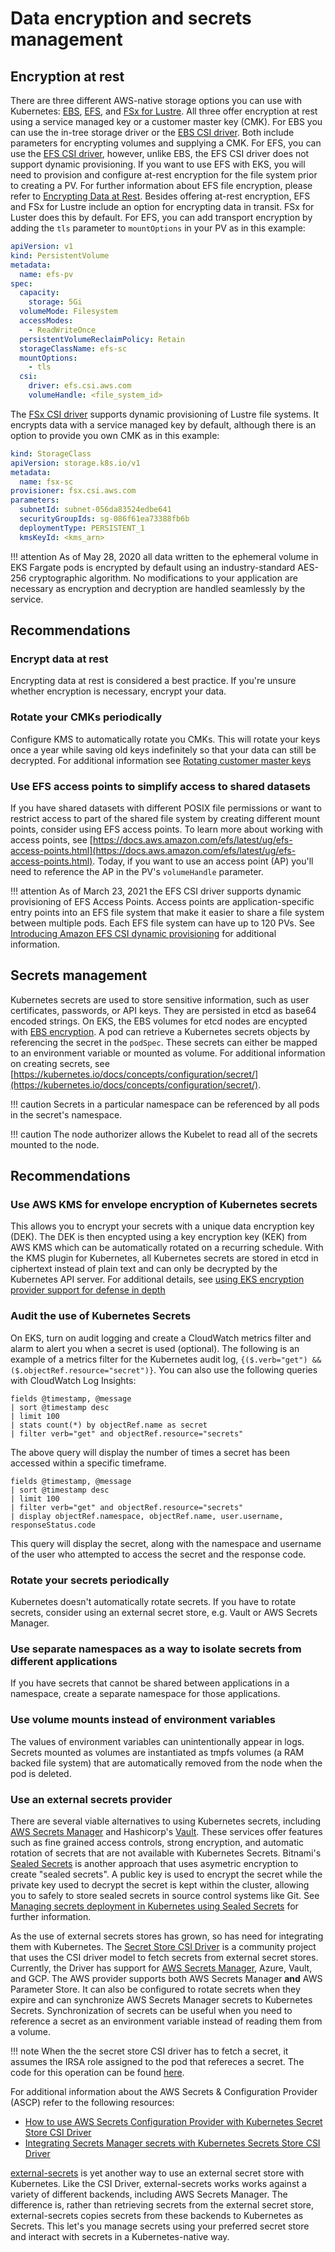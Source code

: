 # Data encryption and secrets management

## Encryption at rest
There are three different AWS-native storage options you can use with Kubernetes: [EBS](https://docs.aws.amazon.com/AWSEC2/latest/UserGuide/AmazonEBS.html), [EFS](https://docs.aws.amazon.com/AWSEC2/latest/UserGuide/AmazonEFS.html), and [FSx for Lustre](https://docs.aws.amazon.com/fsx/latest/LustreGuide/what-is.html).  All three offer encryption at rest using a service managed key or a customer master key (CMK). For EBS you can use the in-tree storage driver or the [EBS CSI driver](https://github.com/kubernetes-sigs/aws-ebs-csi-driver).  Both include parameters for encrypting volumes and supplying a CMK.  For EFS, you can use the [EFS CSI driver](https://github.com/kubernetes-sigs/aws-efs-csi-driver), however, unlike EBS, the EFS CSI driver does not support dynamic provisioning.  If you want to use EFS with EKS, you will need to provision and configure at-rest encryption for the file system prior to creating a PV. For further information about EFS file encryption, please refer to [Encrypting Data at Rest](https://docs.aws.amazon.com/efs/latest/ug/encryption-at-rest.html). Besides offering at-rest encryption, EFS and FSx for Lustre include an option for encrypting data in transit.  FSx for Luster does this by default.  For EFS, you can add transport encryption by adding the `tls` parameter to `mountOptions` in your PV as in this example: 

```yaml
apiVersion: v1
kind: PersistentVolume
metadata:
  name: efs-pv
spec:
  capacity:
    storage: 5Gi
  volumeMode: Filesystem
  accessModes:
    - ReadWriteOnce
  persistentVolumeReclaimPolicy: Retain
  storageClassName: efs-sc
  mountOptions:
    - tls
  csi:
    driver: efs.csi.aws.com
    volumeHandle: <file_system_id>
```

The [FSx CSI driver](https://github.com/kubernetes-sigs/aws-fsx-csi-driver) supports dynamic provisioning of Lustre file systems.  It encrypts data with a service managed key by default, although there is an option to provide you own CMK as in this example:

```yaml
kind: StorageClass
apiVersion: storage.k8s.io/v1
metadata:
  name: fsx-sc
provisioner: fsx.csi.aws.com
parameters:
  subnetId: subnet-056da83524edbe641
  securityGroupIds: sg-086f61ea73388fb6b
  deploymentType: PERSISTENT_1
  kmsKeyId: <kms_arn>
``` 
!!! attention
    As of May 28, 2020 all data written to the ephemeral volume in EKS Fargate pods is encrypted by default using an industry-standard AES-256 cryptographic algorithm. No modifications to your application are necessary as encryption and decryption are handled seamlessly by the service. 

## Recommendations
### Encrypt data at rest
Encrypting data at rest is considered a best practice.  If you're unsure whether encryption is necessary, encrypt your data. 

### Rotate your CMKs periodically
Configure KMS to automatically rotate you CMKs.  This will rotate your keys once a year while saving old keys indefinitely so that your data can still be decrypted.  For additional information see [Rotating customer master keys](https://docs.aws.amazon.com/kms/latest/developerguide/rotate-keys.html)

### Use EFS access points to simplify access to shared datasets
If you have shared datasets with different POSIX file permissions or want to restrict access to part of the shared file system by creating different mount points, consider using EFS access points. To learn more about working with access points, see [https://docs.aws.amazon.com/efs/latest/ug/efs-access-points.html](https://docs.aws.amazon.com/efs/latest/ug/efs-access-points.html). Today, if you want to use an access point (AP) you'll need to reference the AP in the PV's `volumeHandle` parameter.

!!! attention
    As of March 23, 2021 the EFS CSI driver supports dynamic provisioning of EFS Access Points. Access points are application-specific entry points into an EFS file system that make it easier to share a file system between multiple pods. Each EFS file system can have up to 120 PVs. See [Introducing Amazon EFS CSI dynamic provisioning](https://aws.amazon.com/blogs/containers/introducing-efs-csi-dynamic-provisioning/) for additional information. 

## Secrets management
Kubernetes secrets are used to store sensitive information, such as user certificates, passwords, or API keys. They are persisted in etcd as base64 encoded strings.  On EKS, the EBS volumes for etcd nodes are encypted with [EBS encryption](https://docs.aws.amazon.com/AWSEC2/latest/UserGuide/EBSEncryption.html).  A pod can retrieve a Kubernetes secrets objects by referencing the secret in the `podSpec`.  These secrets can either be mapped to an environment variable or mounted as volume. For additional information on creating secrets, see [https://kubernetes.io/docs/concepts/configuration/secret/](https://kubernetes.io/docs/concepts/configuration/secret/). 

!!! caution
    Secrets in a particular namespace can be referenced by all pods in the secret's namespace.

!!! caution 
    The node authorizer allows the Kubelet to read all of the secrets mounted to the node. 

## Recommendations
### Use AWS KMS for envelope encryption of Kubernetes secrets
This allows you to encrypt your secrets with a unique data encryption key (DEK). The DEK is then encypted using a key encryption key (KEK) from AWS KMS which can be automatically rotated on a recurring schedule. With the KMS plugin for Kubernetes, all Kubernetes secrets are stored in etcd in ciphertext instead of plain text and can only be decrypted by the Kubernetes API server. 
For additional details, see [using EKS encryption provider support for defense in depth](https://aws.amazon.com/blogs/containers/using-eks-encryption-provider-support-for-defense-in-depth/)

### Audit the use of Kubernetes Secrets
On EKS, turn on audit logging and create a CloudWatch metrics filter and alarm to alert you when a secret is used (optional). The following is an example of a metrics filter for the Kubernetes audit log, `{($.verb="get") && ($.objectRef.resource="secret")}`.  You can also use the following queries with CloudWatch Log Insights: 
```
fields @timestamp, @message
| sort @timestamp desc
| limit 100
| stats count(*) by objectRef.name as secret
| filter verb="get" and objectRef.resource="secrets"
```
The above query will display the number of times a secret has been accessed within a specific timeframe. 
```
fields @timestamp, @message
| sort @timestamp desc
| limit 100
| filter verb="get" and objectRef.resource="secrets"
| display objectRef.namespace, objectRef.name, user.username, responseStatus.code
```
This query will display the secret, along with the namespace and username of the user who attempted to access the secret and the response code. 

### Rotate your secrets periodically
Kubernetes doesn't automatically rotate secrets.  If you have to rotate secrets, consider using an external secret store, e.g. Vault or AWS Secrets Manager. 

### Use separate namespaces as a way to isolate secrets from different applications
If you have secrets that cannot be shared between applications in a namespace, create a separate namespace for those applications.

### Use volume mounts instead of environment variables
The values of environment variables can unintentionally appear in logs. Secrets mounted as volumes are instantiated as tmpfs volumes (a RAM backed file system) that are automatically removed from the node when the pod is deleted. 

### Use an external secrets provider
There are several viable alternatives to using Kubernetes secrets, including [AWS Secrets Manager](https://aws.amazon.com/secrets-manager/) and Hashicorp's [Vault](https://www.hashicorp.com/blog/injecting-vault-secrets-into-kubernetes-pods-via-a-sidecar/). These services offer features such as fine grained access controls, strong encryption, and automatic rotation of secrets that are not available with Kubernetes Secrets. Bitnami's [Sealed Secrets](https://github.com/bitnami-labs/sealed-secrets) is another approach that uses asymetric encryption to create "sealed secrets". A public key is used to encrypt the secret while the private key used to decrypt the secret is kept within the cluster, allowing you to safely to store sealed secrets in source control systems like Git. See [Managing secrets deployment in Kubernetes using Sealed Secrets](https://aws.amazon.com/blogs/opensource/managing-secrets-deployment-in-kubernetes-using-sealed-secrets/) for further information. 

As the use of external secrets stores has grown, so has need for integrating them with Kubernetes. The [Secret Store CSI Driver](https://github.com/kubernetes-sigs/secrets-store-csi-driver) is a community project that uses the CSI driver model to fetch secrets from external secret stores. Currently, the Driver has support for [AWS Secrets Manager](https://github.com/aws/secrets-store-csi-driver-provider-aws), Azure, Vault, and GCP. The AWS provider supports both AWS Secrets Manager **and** AWS Parameter Store. It can also be configured to rotate secrets when they expire and can synchronize AWS Secrets Manager secrets to Kubernetes Secrets. Synchronization of secrets can be useful when you need to reference a secret as an environment variable instead of reading them from a volume. 

!!! note
    When the the secret store CSI driver has to fetch a secret, it assumes the IRSA role assigned to the pod that refereces a secret. The code for this operation can be found [here](https://github.com/aws/secrets-store-csi-driver-provider-aws/blob/main/auth/auth.go).
    
For additional information about the AWS Secrets & Configuration Provider (ASCP) refer to the following resources:

+ [How to use AWS Secrets Configuration Provider with Kubernetes Secret Store CSI Driver](https://aws.amazon.com/blogs/security/how-to-use-aws-secrets-configuration-provider-with-kubernetes-secrets-store-csi-driver/)
+ [Integrating Secrets Manager secrets with Kubernetes Secrets Store CSI Driver](https://docs.aws.amazon.com/secretsmanager/latest/userguide/integrating_csi_driver.html)

[external-secrets](https://github.com/external-secrets/kubernetes-external-secrets) is yet another way to use an external secret store with Kubernetes. Like the CSI Driver, external-secrets works works against a variety of different backends, including AWS Secrets Manager. The difference is, rather than retrieving secrets from the external secret store, external-secrets copies secrets from these backends to Kubernetes as Secrets.  This let's you manage secrets using your preferred secret store and interact with secrets in a Kubernetes-native way. 
